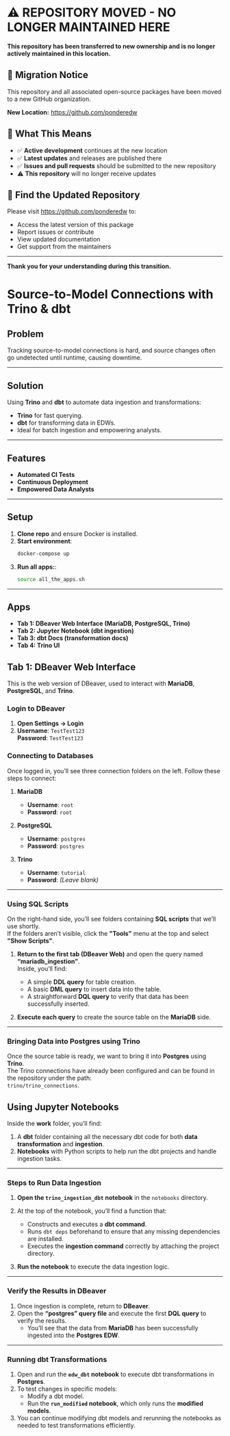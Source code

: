 # ⚠️ REPOSITORY MOVED - NO LONGER MAINTAINED HERE

**This repository has been transferred to new ownership and is no longer actively maintained in this location.**

## 🔄 Migration Notice

This repository and all associated open-source packages have been moved to a new GitHub organization.

**New Location:** https://github.com/ponderedw

## 📍 What This Means

- ✅ **Active development** continues at the new location
- ✅ **Latest updates** and releases are published there
- ✅ **Issues and pull requests** should be submitted to the new repository
- ⚠️ **This repository** will no longer receive updates

## 🔗 Find the Updated Repository

Please visit https://github.com/ponderedw to:
- Access the latest version of this package
- Report issues or contribute
- View updated documentation
- Get support from the maintainers

---

**Thank you for your understanding during this transition.**

# Source-to-Model Connections with Trino & dbt

## **Problem**
Tracking source-to-model connections is hard, and source changes often go undetected until runtime, causing downtime.

---

## **Solution**
Using **Trino** and **dbt** to automate data ingestion and transformations:
- **Trino** for fast querying.
- **dbt** for transforming data in EDWs.
- Ideal for batch ingestion and empowering analysts.

---

## **Features**
- **Automated CI Tests**
- **Continuous Deployment**
- **Empowered Data Analysts**

---

## **Setup**
1. **Clone repo** and ensure Docker is installed.
2. **Start environment**:  
   ```bash
   docker-compose up
   ```
3. **Run all apps:**:
    ```bash
    source all_the_apps.sh
    ```

---

## **Apps**
- **Tab 1: DBeaver Web Interface (MariaDB, PostgreSQL, Trino)**
- **Tab 2: Jupyter Notebook (dbt ingestion)**
- **Tab 3: dbt Docs (transformation docs)**
- **Tab 4: Trino UI**

## **Tab 1: DBeaver Web Interface**

This is the web version of DBeaver, used to interact with **MariaDB**, **PostgreSQL**, and **Trino**.

### **Login to DBeaver**
1. **Open Settings → Login**  
2. **Username**: `TestTest123`  
   **Password**: `TestTest123`

### **Connecting to Databases**
Once logged in, you’ll see three connection folders on the left. Follow these steps to connect:

1. **MariaDB**  
   - **Username**: `root`  
   - **Password**: `root`

2. **PostgreSQL**  
   - **Username**: `postgres`  
   - **Password**: `postgres`

3. **Trino**  
   - **Username**: `tutorial`  
   - **Password**: *(Leave blank)*

---

### **Using SQL Scripts**
On the right-hand side, you’ll see folders containing **SQL scripts** that we’ll use shortly.  
If the folders aren’t visible, click the **"Tools"** menu at the top and select **"Show Scripts"**.

1. **Return to the first tab (DBeaver Web)** and open the query named **“mariadb_ingestion”**.  
   Inside, you’ll find:
   - A simple **DDL query** for table creation.  
   - A basic **DML query** to insert data into the table.  
   - A straightforward **DQL query** to verify that data has been successfully inserted.

2. **Execute each query** to create the source table on the **MariaDB** side.

---

### **Bringing Data into Postgres using Trino**
Once the source table is ready, we want to bring it into **Postgres** using **Trino**.  
The Trino connections have already been configured and can be found in the repository under the path:  
`trino/trino_connections`.


## **Using Jupyter Notebooks**

Inside the **work** folder, you’ll find:

1. A **dbt** folder containing all the necessary dbt code for both **data transformation** and **ingestion**.
2. **Notebooks** with Python scripts to help run the dbt projects and handle ingestion tasks.

---

### **Steps to Run Data Ingestion**

1. **Open the `trino_ingestion_dbt` notebook** in the `notebooks` directory.  
2. At the top of the notebook, you’ll find a function that:
   - Constructs and executes a **dbt command**.  
   - Runs `dbt deps` beforehand to ensure that any missing dependencies are installed.  
   - Executes the **ingestion command** correctly by attaching the project directory.

3. **Run the notebook** to execute the data ingestion logic.

---

### **Verify the Results in DBeaver**
1. Once ingestion is complete, return to **DBeaver**.  
2. Open the **“postgres” query file** and execute the first **DQL query** to verify the results.  
   - You’ll see that the data from **MariaDB** has been successfully ingested into the **Postgres EDW**.

---

### **Running dbt Transformations**

1. Open and run the **`edw_dbt` notebook** to execute dbt transformations in **Postgres**.
2. To test changes in specific models:
   - Modify a dbt model.  
   - Run the **`run_modified` notebook**, which only runs the **modified models**.
3. You can continue modifying dbt models and rerunning the notebooks as needed to test transformations efficiently.